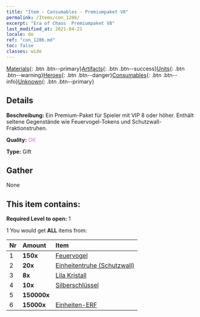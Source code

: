 ```yaml
---
title: "Item - Consumables - Premiumpaket V8"
permalink: /Items/con_1286/
excerpt: "Era of Chaos  Premiumpaket V8"
last_modified_at: 2021-04-21
locale: de
ref: "con_1286.md"
toc: false
classes: wide
---
```

 [Materials](/de/Items/){: .btn .btn--primary}[Artifacts](/de/Items/Artifacts/){: .btn .btn--success}[Units](/de/Items/Units/){: .btn .btn--warning}[Heroes](/de/Items/Heroes/){: .btn .btn--danger}[Consumables](/de/Items/Consumables/){: .btn .btn--info}[Unknown](/de/Items/Unknown/){: .btn .btn--primary}

## Details
 **Beschreibung:** Ein Premium-Paket für Spieler mit VIP 8 oder höher. Enthält seltene Gegenstände wie Feuervogel-Tokens und Schutzwall-Fraktionstruhen.

 **Quality:** <span style="color: #DA70D6">OK</span>

 **Type:** Gift

## Gather

  None

## This item contains:

 **Required Level to open:** 1

 1 You would get **ALL** items  from:

  | Nr | Amount |     Item    |
  |:---|:-------|:------------|
  | 1 |  **150x** | [Feuervogel](/de/Items/unt_268/) |  | 
  | 2 |  **20x** | [Einheitentruhe (Schutzwall)](/de/Items/con_1270/) |  | 
  | 3 |  **8x** | [Lila Kristall](/de/Items/con_720/) |  | 
  | 4 |  **10x** | [Silberschlüssel](/de/Items/con_693/) |  | 
  | 5 |  **150000x** | <i class="fas fa-coins"/> |  | 
  | 6 |  **15000x** | [Einheiten-ERF](/de/Items/con_902/) |  | 
